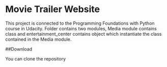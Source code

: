 Movie Trailer Website
===============
This project is connected to the Programming Foundations with Python course in Udacity. Folder contains two modules, Media module contains class
and entertainment_center contains object which instantiate the class contained in the Media module.

##Download

You can clone the repository